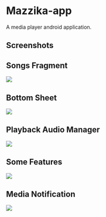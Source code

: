 # Mazzika-app
A media player android application.


## Screenshots

## Songs Fragment
![](Screenshots/0_songs_fragment.jpg)

## Bottom Sheet
![](Screenshots/1_flexible_bottomsheet_behaviour.jpg)

## Playback Audio Manager
![](Screenshots/2_playback_manager.jpg)

## Some Features
![](Screenshots/3_favourite_feature.jpg)

## Media Notification
![](Screenshots/4_media_notification.jpg)
